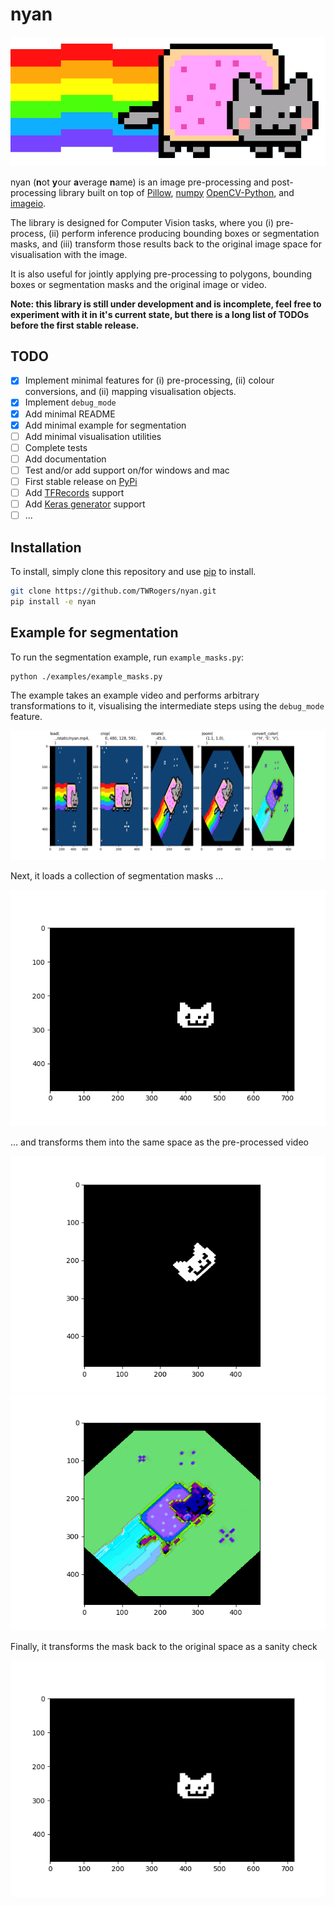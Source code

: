 # nyan

![alt text](./static/nyan.png)


nyan (**n**ot **y**our **a**verage **n**ame) is an image pre-processing and post-processing library built on top of 
[Pillow](https://pypi.org/project/Pillow/), [numpy](https://numpy.org/)
[OpenCV-Python](https://opencv-python-tutroals.readthedocs.io/en/latest/py_tutorials/py_tutorials.html), and
[imageio](https://pypi.org/project/imageio/).

The library is designed for Computer Vision tasks, where you (i) pre-process, (ii) perform inference producing bounding 
boxes or segmentation masks, and (iii) transform those results back to the original image space for visualisation with 
the image. 

It is also useful for jointly applying pre-processing to polygons, bounding boxes or segmentation masks and the original
image or video.

**Note: this library is still under development and is incomplete, feel free to experiment with it in it's current
state, but there is a long list of TODOs before the first stable release.**

## TODO
- [x] Implement minimal features for (i) pre-processing, (ii) colour conversions, and (ii) mapping visualisation objects.
- [x] Implement `debug_mode`
- [x] Add minimal README
- [x] Add minimal example for segmentation
- [ ] Add minimal visualisation utilities
- [ ] Complete tests
- [ ] Add documentation
- [ ] Test and/or add support on/for windows and mac
- [ ] First stable release on [PyPi](https://pypi.org/)
- [ ] Add [TFRecords](https://www.tensorflow.org/tutorials/load_data/tf_records) support
- [ ] Add [Keras generator](https://keras.io/preprocessing/image/) support
- [ ] ...

## Installation
To install, simply clone this repository and use [pip](https://pypi.org/project/pip/) to install.
```bash
git clone https://github.com/TWRogers/nyan.git
pip install -e nyan
```

## Example for segmentation
To run the segmentation example, run `example_masks.py`:
```bash
python ./examples/example_masks.py
```

The example takes an example video and performs arbitrary transformations to it, visualising the intermediate steps
using the `debug_mode` feature.

![alt text](./static/examples/debug.png)

Next, it loads a collection of segmentation masks ...

![alt text](./static/examples/masks.png)

... and transforms them into the same space as the pre-processed video

![alt text](./static/examples/masks_mapped.png)
![alt text](./static/examples/video_mapped.png)

Finally, it transforms the mask back to the original space as a sanity check

![alt text](./static/examples/masks_mapped_back_again.png)
